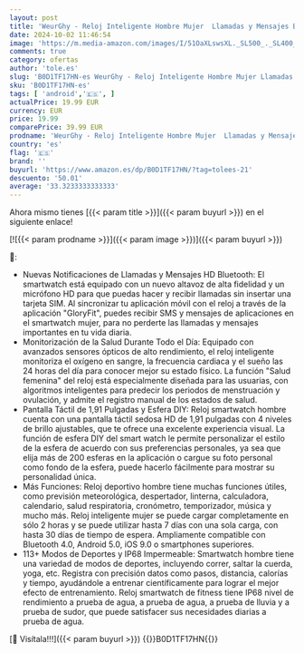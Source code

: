 ```yaml
---
layout: post
title: 'WeurGhy - Reloj Inteligente Hombre Mujer  Llamadas y Mensajes Bluetooth  1 91" HD Smartwatch con SpO2 Pulsómetro Monitor de Sueño  113+ Modos Deportivos  Impermeable IP68 Pulsera Actividad Para Android iOS'
date: 2024-10-02 11:46:54
image: 'https://m.media-amazon.com/images/I/51OaXLswsXL._SL500_._SL400_.jpg'
comments: true
category: ofertas
author: 'tole.es'
slug: 'B0D1TF17HN-es WeurGhy - Reloj Inteligente Hombre Mujer Llamadas y...'
sku: 'B0D1TF17HN-es'
tags: [ 'android','🇪🇸', ]
actualPrice: 19.99 EUR
currency: EUR
price: 19.99
comparePrice: 39.99 EUR
prodname: 'WeurGhy - Reloj Inteligente Hombre Mujer  Llamadas y Mensajes Bluetooth  1 91" HD Smartwatch con SpO2 Pulsómetro Monitor de Sueño  113+ Modos Deportivos  Impermeable IP68 Pulsera Actividad Para Android iOS'
country: 'es'
flag: '🇪🇸'
brand: ''
buyurl: 'https://www.amazon.es/dp/B0D1TF17HN/?tag=tolees-21'
descuento: '50.01'
average: '33.3233333333333'
---
```


Ahora mismo tienes [{{< param title >}}]({{< param buyurl >}}) en el siguiente enlace!

[![{{< param prodname >}}]({{< param image >}})]({{< param buyurl >}})

🔎:

- Nuevas Notificaciones de Llamadas y Mensajes HD Bluetooth: El smartwatch está equipado con un nuevo altavoz de alta fidelidad y un micrófono HD para que puedas hacer y recibir llamadas sin insertar una tarjeta SIM. Al sincronizar tu aplicación móvil con el reloj a través de la aplicación "GloryFit", puedes recibir SMS y mensajes de aplicaciones en el smartwatch mujer, para no perderte las llamadas y mensajes importantes en tu vida diaria.
- Monitorización de la Salud Durante Todo el Día: Equipado con avanzados sensores ópticos de alto rendimiento, el reloj inteligente monitoriza el oxígeno en sangre, la frecuencia cardiaca y el sueño las 24 horas del día para conocer mejor su estado físico. La función "Salud femenina" del reloj está especialmente diseñada para las usuarias, con algoritmos inteligentes para predecir los periodos de menstruación y ovulación, y admite el registro manual de los estados de salud.
- Pantalla Táctil de 1,91 Pulgadas y Esfera DIY: Reloj smartwatch hombre cuenta con una pantalla táctil sedosa HD de 1,91 pulgadas con 4 niveles de brillo ajustables, que te ofrece una excelente experiencia visual. La función de esfera DIY del smart watch le permite personalizar el estilo de la esfera de acuerdo con sus preferencias personales, ya sea que elija más de 200 esferas en la aplicación o cargue su foto personal como fondo de la esfera, puede hacerlo fácilmente para mostrar su personalidad única.
- Más Funciones: Reloj deportivo hombre tiene muchas funciones útiles, como previsión meteorológica, despertador, linterna, calculadora, calendario, salud respiratoria, cronómetro, temporizador, música y mucho más. Reloj inteligente mujer se puede cargar completamente en sólo 2 horas y se puede utilizar hasta 7 días con una sola carga, con hasta 30 días de tiempo de espera. Ampliamente compatible con Bluetooth 4.0, Android 5.0, iOS 9.0 o smartphones superiores.
- 113+ Modos de Deportes y IP68 Impermeable: Smartwatch hombre tiene una variedad de modos de deportes, incluyendo correr, saltar la cuerda, yoga, etc. Registra con precisión datos como pasos, distancia, calorías y tiempo, ayudándole a entrenar científicamente para lograr el mejor efecto de entrenamiento. Reloj smartwatch de fitness tiene IP68 nivel de rendimiento a prueba de agua, a prueba de agua, a prueba de lluvia y a prueba de sudor, que puede satisfacer sus necesidades diarias a prueba de agua.

[🛒 Visítala!!!]({{< param buyurl >}})
{{<world>}}B0D1TF17HN{{</world>}}
